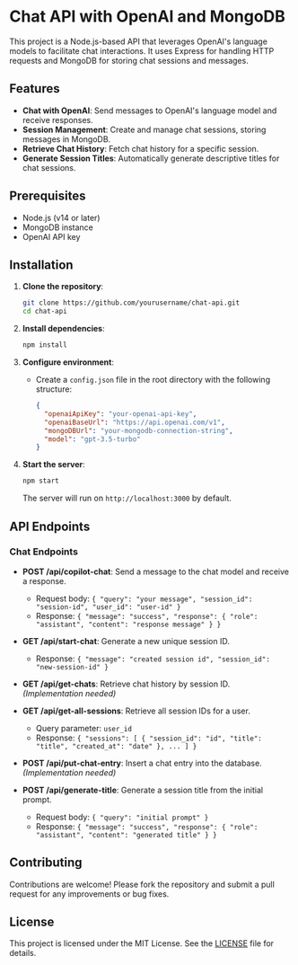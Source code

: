 # Chat API with OpenAI and MongoDB

This project is a Node.js-based API that leverages OpenAI's language models to facilitate chat interactions. It uses Express for handling HTTP requests and MongoDB for storing chat sessions and messages.

## Features

- **Chat with OpenAI**: Send messages to OpenAI's language model and receive responses.
- **Session Management**: Create and manage chat sessions, storing messages in MongoDB.
- **Retrieve Chat History**: Fetch chat history for a specific session.
- **Generate Session Titles**: Automatically generate descriptive titles for chat sessions.

## Prerequisites

- Node.js (v14 or later)
- MongoDB instance
- OpenAI API key

## Installation

1. **Clone the repository**:
   ```bash
   git clone https://github.com/yourusername/chat-api.git
   cd chat-api
   ```

2. **Install dependencies**:
   ```bash
   npm install
   ```

3. **Configure environment**:
   - Create a `config.json` file in the root directory with the following structure:
     ```json
     {
       "openaiApiKey": "your-openai-api-key",
       "openaiBaseUrl": "https://api.openai.com/v1",
       "mongoDBUrl": "your-mongodb-connection-string",
       "model": "gpt-3.5-turbo"
     }
     ```

4. **Start the server**:
   ```bash
   npm start
   ```

   The server will run on `http://localhost:3000` by default.

## API Endpoints

### Chat Endpoints

- **POST /api/copilot-chat**: Send a message to the chat model and receive a response.
  - Request body: `{ "query": "your message", "session_id": "session-id", "user_id": "user-id" }`
  - Response: `{ "message": "success", "response": { "role": "assistant", "content": "response message" } }`

- **GET /api/start-chat**: Generate a new unique session ID.
  - Response: `{ "message": "created session id", "session_id": "new-session-id" }`

- **GET /api/get-chats**: Retrieve chat history by session ID. *(Implementation needed)*

- **GET /api/get-all-sessions**: Retrieve all session IDs for a user.
  - Query parameter: `user_id`
  - Response: `{ "sessions": [ { "session_id": "id", "title": "title", "created_at": "date" }, ... ] }`

- **POST /api/put-chat-entry**: Insert a chat entry into the database. *(Implementation needed)*

- **POST /api/generate-title**: Generate a session title from the initial prompt.
  - Request body: `{ "query": "initial prompt" }`
  - Response: `{ "message": "success", "response": { "role": "assistant", "content": "generated title" } }`

## Contributing

Contributions are welcome! Please fork the repository and submit a pull request for any improvements or bug fixes.

## License

This project is licensed under the MIT License. See the [LICENSE](LICENSE) file for details.
